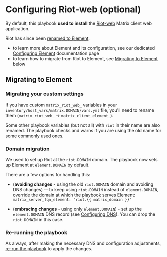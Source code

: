 # Configuring Riot-web (optional)

By default, this playbook **used to install** the [Riot-web](https://github.com/element-hq/riot-web) Matrix client web application.

Riot has since been [renamed to Element](https://element.io/blog/welcome-to-element/).

- to learn more about Element and its configuration, see our dedicated [Configuring Element](configuring-playbook-client-element.md) documentation page
- to learn how to migrate from Riot to Element, see [Migrating to Element](#migrating-to-element) below


## Migrating to Element

### Migrating your custom settings

If you have custom `matrix_riot_web_` variables in your `inventory/host_vars/matrix.DOMAIN/vars.yml` file, you'll need to rename them (`matrix_riot_web_` -> `matrix_client_element_`).

Some other playbook variables (but not all) with `riot` in their name are also renamed. The playbook checks and warns if you are using the old name for some commonly used ones.


### Domain migration

We used to set up Riot at the `riot.DOMAIN` domain. The playbook now sets up Element at `element.DOMAIN` by default.

There are a few options for handling this:

- (**avoiding changes** - using the old `riot.DOMAIN` domain and avoiding DNS changes) -- to keep using `riot.DOMAIN` instead of `element.DOMAIN`, override the domain at which the playbook serves Element: `matrix_server_fqn_element: "riot.{{ matrix_domain }}"`

- (**embracing changes** - using only `element.DOMAIN`) - set up the `element.DOMAIN` DNS record (see [Configuring DNS](configuring-dns.md)). You can drop the `riot.DOMAIN` in this case.


### Re-running the playbook

As always, after making the necessary DNS and configuration adjustments, [re-run the playbook](./installing.md) to apply the changes.
```
